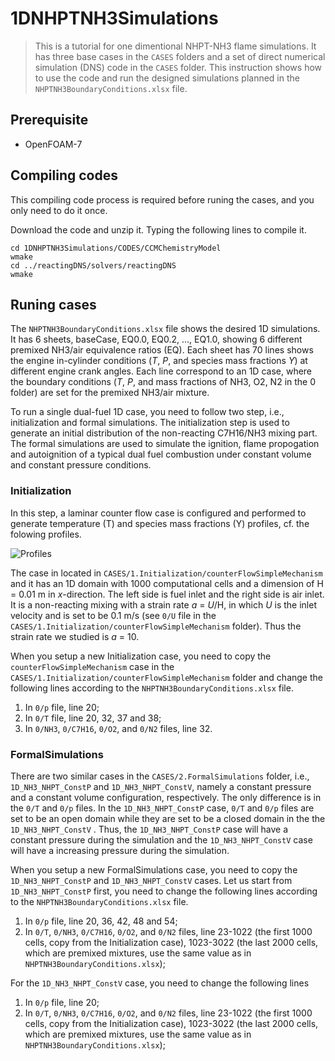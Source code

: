 # 1DNHPTNH3Simulations
> This is a tutorial for one dimentional NHPT-NH3 flame simulations. It has three base cases in the `CASES` folders and a set of direct numerical simulation (DNS) code in the `CASES` folder. This instruction shows how to use the code and run the designed simulations planned in the `NHPTNH3BoundaryConditions.xlsx` file.

## Prerequisite
- OpenFOAM-7

## Compiling codes
This compiling code process is required before runing the cases, and you only need to do it once.

Download the code and unzip it. Typing the following lines to compile it.
```
cd 1DNHPTNH3Simulations/CODES/CCMChemistryModel
wmake
cd ../reactingDNS/solvers/reactingDNS
wmake
```

## Runing cases
The `NHPTNH3BoundaryConditions.xlsx` file shows the desired 1D simulations. It has 6 sheets, baseCase, EQ0.0, EQ0.2, ..., EQ1.0, showing 6 different premixed NH3/air equivalence ratios (EQ). Each sheet has 70 lines shows the engine in-cylinder conditions ($T$, $P$, and species mass fractions $Y$) at different engine crank angles. Each line correspond to an 1D case, where the boundary conditions ($T$, $P$, and mass fractions of NH3, O2, N2 in the 0 folder) are set for the premixed NH3/air mixture.

To run a single dual-fuel 1D case, you need to follow two step, i.e., initialization and formal simulations. The initialization step is used to generate an initial distribution of the non-reacting C7H16/NH3 mixing part. The formal simulations are used to simulate the ignition, flame propogation and autoignition of a typical dual fuel combustion under constant volume and constant pressure conditions.

### Initialization
In this step, a laminar counter flow case is configured and performed to generate temperature (T) and species mass fractions (Y) profiles, cf. the folowing profiles.

![Profiles](CASES/1.Initialization/counterFlowSimpleMechanism/mixingLayerProfiles.png)

The case in located in `CASES/1.Initialization/counterFlowSimpleMechanism` and it has an 1D domain with 1000 computational cells and a dimension of H = 0.01 m in $x$-direction. The left side is fuel inlet and the right side is air inlet.  It is a non-reacting mixing with a strain rate $a$ = $U$/H, in which $U$ is the inlet velocity and is set to be 0.1 m/s (see `0/U` file in the `CASES/1.Initialization/counterFlowSimpleMechanism` folder). Thus the strain rate we studied is $a$ = 10.

When you setup a new Initialization case, you need to copy the `counterFlowSimpleMechanism` case in the `CASES/1.Initialization/counterFlowSimpleMechanism` folder and change the following lines according to the `NHPTNH3BoundaryConditions.xlsx` file.
1. In `0/p` file, line 20;
2. In `0/T` file, line 20, 32, 37 and 38;
3. In `0/NH3`, `0/C7H16`, `0/O2`, and `0/N2` files, line 32.

### FormalSimulations
There are two similar cases in the `CASES/2.FormalSimulations` folder, i.e., `1D_NH3_NHPT_ConstP` and `1D_NH3_NHPT_ConstV`, namely a constant pressure and a constant volume configuration, respectively. The only difference is in the `0/T` and `0/p` files. In the `1D_NH3_NHPT_ConstP` case, `0/T` and `0/p` files are set to be an open domain while they are set to be a closed domain in the the `1D_NH3_NHPT_ConstV` . Thus, the `1D_NH3_NHPT_ConstP` case will have a constant pressure during the simulation and the `1D_NH3_NHPT_ConstV` case will have a increasing pressure during the simulation.

When you setup a new FormalSimulations case, you need to copy the `1D_NH3_NHPT_ConstP` and `1D_NH3_NHPT_ConstV` cases. Let us start from `1D_NH3_NHPT_ConstP` first, you need to change the following lines according to the `NHPTNH3BoundaryConditions.xlsx` file.
1. In `0/p` file, line 20, 36, 42, 48 and 54;
2. In `0/T`, `0/NH3`, `0/C7H16`, `0/O2`, and `0/N2` files, line 23-1022 (the first 1000 cells, copy from the Initialization case), 1023-3022 (the last 2000 cells, which are premixed mixtures, use the same value as in `NHPTNH3BoundaryConditions.xlsx`);

For the `1D_NH3_NHPT_ConstV` case, you need to change the following lines
1. In `0/p` file, line 20;
2. In `0/T`, `0/NH3`, `0/C7H16`, `0/O2`, and `0/N2` files, line 23-1022 (the first 1000 cells, copy from the Initialization case), 1023-3022 (the last 2000 cells, which are premixed mixtures, use the same value as in `NHPTNH3BoundaryConditions.xlsx`);
